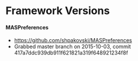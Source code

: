 # Framework Versions


#### MASPreferences
- https://github.com/shpakovski/MASPreferences
- Grabbed master branch on 2015-10-03, commit 417a7ddc939db911f621821a319f648921234f8f
